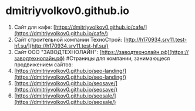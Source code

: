 # dmitriyvolkov0.github.io
1. Сайт для кафе: [https://dmitriyvolkov0.github.io/cafe/](https://dmitriyvolkov0.github.io/cafe/)
2. Сайт строительной компании ТехноСтрой: [http://h170934.srv11.test-hf.su/](http://h170934.srv11.test-hf.su/)
3. Сайт ООО "ЗАВОДТЕХНОЛАЙН": [https://заводтехнолайн.рф](https://заводтехнолайн.рф)
   #Страницы для компании, занимающеся продвижением сайтов:  
1. [https://dmitriyvolkov0.github.io/seo-landing/](https://dmitriyvolkov0.github.io/seo-landing/)
2. [https://dmitriyvolkov0.github.io/seosave/](https://dmitriyvolkov0.github.io/seosave/)
3. [https://dmitriyvolkov0.github.io/seosale/](https://dmitriyvolkov0.github.io/seosale/)

